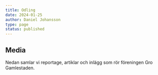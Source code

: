 ```yaml
---
title: Odling
date: 2024-01-25
author: Daniel Johansson
type: page
status: published
---
```


## Media

Nedan samlar vi reportage, artiklar och inlägg som rör föreningen Gro Gamlestaden.
